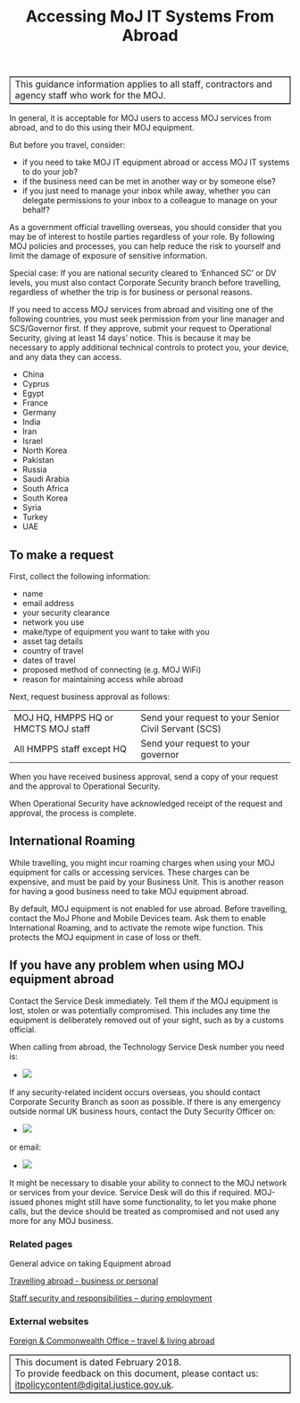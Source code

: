 ﻿---
title: Accessing MoJ IT Systems From Abroad
---

<table border='1'>
<tr>
<td>This guidance information applies to all staff, contractors and agency staff who work for the MOJ.</td>
</tr>
</table>

In general, it is acceptable for MOJ users to access MOJ services from abroad, and to do this using their MOJ equipment. 

But before you travel, consider:

* if you need to take MOJ IT equipment abroad or access MOJ IT systems to do your job?
* if the business need can be met in another way or by someone else?
* if you just need to manage your inbox while away, whether you can delegate permissions to your inbox to a colleague to manage on your behalf?

As a government official travelling overseas, you should consider that you may be of interest to hostile parties regardless of your role. By following MOJ policies and processes, you can help reduce the risk to yourself and limit the damage of exposure of sensitive information.

Special case: If you are national security cleared to ‘Enhanced SC’ or DV levels, you must also contact Corporate Security branch before travelling, regardless of whether the trip is for business or personal reasons.
 
If you need to access MOJ services from abroad and visiting one of the following countries, you must seek permission from your line manager and SCS/Governor first. If they approve, submit your request to Operational Security, giving at least 14 days’ notice. This is because it may be necessary to apply additional technical controls to protect you, your device, and any data they can access.	
 
* China
* Cyprus
* Egypt
* France
* Germany
* India
* Iran
* Israel
* North Korea
* Pakistan
* Russia
* Saudi Arabia
* South Africa
* South Korea
* Syria
* Turkey
* UAE
 
## To make a request

First, collect the following information:

* name
* email address
* your security clearance
* network you use 
* make/type of equipment you want to take with you
* asset tag details
* country of travel
* dates of travel
* proposed method of connecting (e.g. MOJ WiFi)
* reason for maintaining access while abroad

Next, request business approval as follows:

| | |
| --- | --- |
| MOJ HQ, HMPPS HQ or HMCTS MOJ staff | Send your request to your Senior Civil Servant (SCS) |
| All HMPPS staff except HQ | Send your request to your governor |


When you have received business approval, send a copy of your request and the approval to Operational Security.

When Operational Security have acknowledged receipt of the request and approval, the process is complete.

## International Roaming

While travelling, you might incur roaming charges when using your MOJ equipment for calls or accessing services. These charges can be expensive, and must be paid by your Business Unit. This is another reason for having a good business need to take MOJ equipment abroad.  

By default, MOJ equipment is not enabled for use abroad. Before travelling, contact the MoJ Phone and Mobile Devices team. Ask them to enable International Roaming, and to activate the remote wipe function. This protects the MOJ equipment in case of loss or theft.
 
## If you have any problem when using MOJ equipment  abroad

Contact the  Service Desk immediately. Tell them if the MOJ equipment is lost, stolen or was potentially compromised. This includes any time the equipment is deliberately removed out of your sight, such as by a customs official.

When calling from abroad, the Technology Service Desk number you need is:
- ![](https://s3-eu-west-2.amazonaws.com/intranet-prod-storage-1dvcquh7kophi/uploads/2018/03/c00ec596041772ebc897f46a4b5b4665.gif) &nbsp;

If any security-related incident occurs overseas, you should contact Corporate Security Branch as soon as possible.
If there is any emergency outside normal UK business hours,  contact the Duty Security Officer on:

- ![](https://s3-eu-west-2.amazonaws.com/intranet-prod-storage-1dvcquh7kophi/uploads/2018/03/5bf98ce480f9fac23b50966c81632bb4.gif) &nbsp;

or email: 

- ![](https://s3-eu-west-2.amazonaws.com/intranet-prod-storage-1dvcquh7kophi/uploads/2018/03/72a280ce0eaf9da4fc62e6678c9fd2a-1.gif) &nbsp;
 
It might be necessary to disable your ability to connect to the MOJ network or services from your device. Service Desk will do this if required.
MOJ-issued phones might still have some functionality, to let you make phone calls, but the device should be treated as compromised and not used any more for any MOJ business.
 
### Related pages

General advice on taking Equipment abroad

[Travelling abroad - business or personal](https://intranet.justice.gov.uk/guidance/security/staff-security-and-responsibilities/travelling-abroad-business-or-personal/)

[Staff security and responsibilities – during employment](https://intranet.justice.gov.uk/guidance/security/staff-security-and-responsibilities/during-employmenr/)

### External websites

[Foreign & Commonwealth Office – travel & living abroad](https://www.gov.uk/browse/abroad)

<table border='1'>
<tr>
<td>This document is dated February 2018.<br/>
To provide feedback on this document, please contact us: <a href="mailto:itpolicycontent@digital.justice.gov.uk?subject=taking-it-equipment-abroad">itpolicycontent@digital.justice.gov.uk</a>.</td>
</tr>
</table>